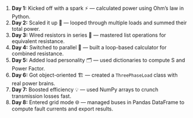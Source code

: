 
1. **Day 1:** Kicked off with a spark ⚡ — calculated power using Ohm’s law in Python.
2. **Day 2:** Scaled it up 🔄 — looped through multiple loads and summed their total power.
3. **Day 3:** Wired resistors in series 🔗 — mastered list operations for equivalent resistance.
4. **Day 4:** Switched to parallel 🔀 — built a loop-based calculator for combined resistance.
5. **Day 5:** Added load personality 🗂️ — used dictionaries to compute S and Power Factor.
6. **Day 6:** Got object-oriented 🏗️ — created a `ThreePhaseLoad` class with real power brains.
7. **Day 7:** Boosted efficiency 💡 — used NumPy arrays to crunch transmission losses fast.
8. **Day 8:** Entered grid mode 🌐 — managed buses in Pandas DataFrame to compute fault currents and export results.
